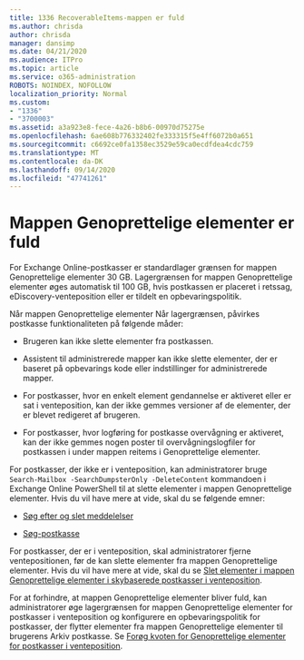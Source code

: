 ```yaml
---
title: 1336 RecoverableItems-mappen er fuld
ms.author: chrisda
author: chrisda
manager: dansimp
ms.date: 04/21/2020
ms.audience: ITPro
ms.topic: article
ms.service: o365-administration
ROBOTS: NOINDEX, NOFOLLOW
localization_priority: Normal
ms.custom:
- "1336"
- "3700003"
ms.assetid: a3a923e8-fece-4a26-b8b6-00970d75275e
ms.openlocfilehash: 6ae608b776332402fe333315f5e4ff6072b0a651
ms.sourcegitcommit: c6692ce0fa1358ec3529e59ca0ecdfdea4cdc759
ms.translationtype: MT
ms.contentlocale: da-DK
ms.lasthandoff: 09/14/2020
ms.locfileid: "47741261"
---
```

# <a name="the-recoverable-items-folder-is-full"></a>Mappen Genoprettelige elementer er fuld

For Exchange Online-postkasser er standardlager grænsen for mappen Genoprettelige elementer 30 GB. Lagergrænsen for mappen Genoprettelige elementer øges automatisk til 100 GB, hvis postkassen er placeret i retssag, eDiscovery-venteposition eller er tildelt en opbevaringspolitik.

Når mappen Genoprettelige elementer Når lagergrænsen, påvirkes postkasse funktionaliteten på følgende måder:

- Brugeren kan ikke slette elementer fra postkassen.

- Assistent til administrerede mapper kan ikke slette elementer, der er baseret på opbevarings kode eller indstillinger for administrerede mapper.

- For postkasser, hvor en enkelt element gendannelse er aktiveret eller er sat i venteposition, kan der ikke gemmes versioner af de elementer, der er blevet redigeret af brugeren.

- For postkasser, hvor logføring for postkasse overvågning er aktiveret, kan der ikke gemmes nogen poster til overvågningslogfiler for postkassen i under mappen reitems i Genoprettelige elementer.

For postkasser, der ikke er i venteposition, kan administratorer bruge `Search-Mailbox -SearchDumpsterOnly -DeleteContent` kommandoen i Exchange Online PowerShell til at slette elementer i mappen Genoprettelige elementer. Hvis du vil have mere at vide, skal du se følgende emner:

- [Søg efter og slet meddelelser](https://docs.microsoft.com/microsoft-365/compliance/search-for-and-delete-messagesadmin-help)

- [Søg-postkasse](https://docs.microsoft.com/powershell/module/exchange/mailboxes/Search-Mailbox)

For postkasser, der er i venteposition, skal administratorer fjerne ventepositionen, før de kan slette elementer fra mappen Genoprettelige elementer. Hvis du vil have mere at vide, skal du se [Slet elementer i mappen Genoprettelige elementer i skybaserede postkasser i venteposition](https://docs.microsoft.com/microsoft-365/compliance/delete-items-in-the-recoverable-items-folder-of-mailboxes-on-hold).

For at forhindre, at mappen Genoprettelige elementer bliver fuld, kan administratorer øge lagergrænsen for mappen Genoprettelige elementer for postkasser i venteposition og konfigurere en opbevaringspolitik for postkasser, der flytter elementer fra mappen Genoprettelige elementer til brugerens Arkiv postkasse. Se [Forøg kvoten for Genoprettelige elementer for postkasser i venteposition](https://docs.microsoft.com/microsoft-365/compliance/increase-the-recoverable-quota-for-mailboxes-on-hold).
